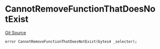 # CannotRemoveFunctionThatDoesNotExist
[Git Source](https://github.com/thrackle-io/tron/blob/50727ee9211084f05b8690e3435981873338f44e/src/client/token/handler/diamond/HandlerDiamondLib.sol)


```solidity
error CannotRemoveFunctionThatDoesNotExist(bytes4 _selector);
```

